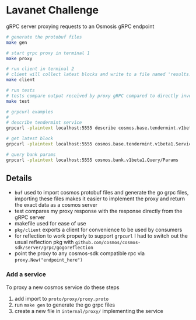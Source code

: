 # Lavanet Challenge

gRPC server proxying requests to an Osmosis gRPC endpoint

```bash
# generate the protobuf files
make gen

# start grpc proxy in terminal 1
make proxy

# run client in terminal 2
# client will collect latest blocks and write to a file named 'results.json'
make client

# run tests
# tests compare output received by proxy gRPC compared to directly invoking the endpoint
make test

# grpcurl examples
#
# describe tendermint service
grpcurl -plaintext localhost:5555 describe cosmos.base.tendermint.v1beta1.Service

# get latest block
grpcurl -plaintext localhost:5555 cosmos.base.tendermint.v1beta1.Service/GetLatestBlock

# query bank params
grpcurl -plaintext localhost:5555 cosmos.bank.v1beta1.Query/Params
```

## Details

- `buf` used to import cosmos protobuf files and generate the go grpc files, importing these files makes it easier to implement the proxy and return the exact data as a cosmos server
- test compares my proxy response with the response directly from the gRPC server
- makefile used for ease of use
- `pkg/client` exports a client for convenience to be used by consumers
- for reflection to work properly to support `grpcurl` I had to switch out the usual reflection pkg with `github.com/cosmos/cosmos-sdk/server/grpc/gogoreflection`
- point the proxy to any cosmos-sdk compatible rpc via `proxy.New("endpoint_here")`

### Add a service

To proxy a new cosmos service do these steps

1. add import to `proto/proxy/proxy.proto`
2. run `make gen` to generate the go grpc files
3. create a new file in `internal/proxy/` implementing the service
